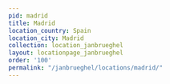 ```yaml
---
pid: madrid
title: Madrid
location_country: Spain
location_city: Madrid
collection: location_janbrueghel
layout: locationpage_janbrueghel
order: '100'
permalink: "/janbrueghel/locations/madrid/"
---
```

